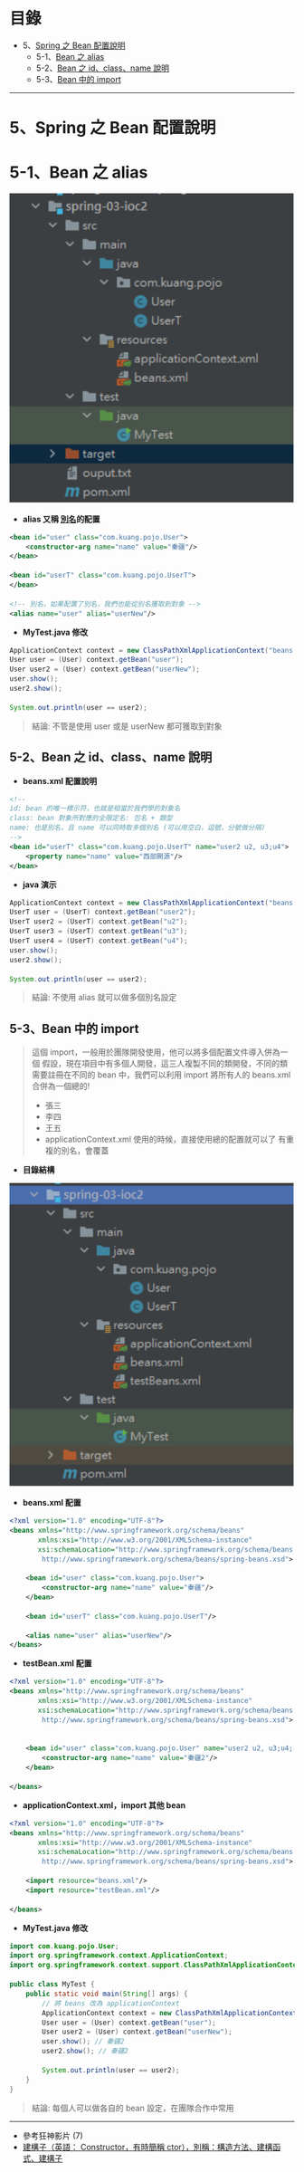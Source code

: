 <h1>目錄</h1>

- 5、[Spring 之 Bean 配置說明](#s1)
  - 5-1、[Bean 之 alias](#s2)
  - 5-2、[Bean 之 id、class、name 說明](#s3)
  - 5-3、[Bean 中的 import](#s4)

---

# 5、Spring 之 Bean 配置說明<span id="s1"/>

# 5-1、Bean 之 alias<span id="s2"/>

<img src="./image/01.dio.svg"/>

- **alias 又稱 [別名](https://docs.spring.io/spring-framework/docs/current/reference/html/core.html#beans-beanname-alias)的配置**

```xml
<bean id="user" class="com.kuang.pojo.User">
    <constructor-arg name="name" value="秦疆"/>
</bean>

<bean id="userT" class="com.kuang.pojo.UserT">
</bean>

<!-- 別名，如果配置了別名，我們也能從別名獲取到對象 -->
<alias name="user" alias="userNew"/>
```

- **MyTest.java 修改**

```java
ApplicationContext context = new ClassPathXmlApplicationContext("beans.xml");
User user = (User) context.getBean("user");
User user2 = (User) context.getBean("userNew");
user.show();
user2.show();

System.out.println(user == user2);
```

> 結論: 不管是使用 user 或是 userNew 都可獲取到對象

## 5-2、Bean 之 id、class、name 說明<span id="s3"/>

- **beans.xml 配置說明**

```xml
<!--
id: bean 的唯一標示符，也就是相當於我們學的對象名
class: bean 對象所對應的全限定名: 包名 + 類型
name: 也是別名，且 name 可以同時取多個別名 (可以用空白，逗號，分號做分隔)
-->
<bean id="userT" class="com.kuang.pojo.UserT" name="user2 u2, u3;u4">
    <property name="name" value="西部開源"/>
</bean>
```

- **java 演示**

```java
ApplicationContext context = new ClassPathXmlApplicationContext("beans.xml");
UserT user = (UserT) context.getBean("user2");
UserT user2 = (UserT) context.getBean("u2");
UserT user3 = (UserT) context.getBean("u3");
UserT user4 = (UserT) context.getBean("u4");
user.show();
user2.show();

System.out.println(user == user2);
```

> 結論: 不使用 alias 就可以做多個別名設定

## 5-3、Bean 中的 import<span id="s4"/>

> 這個 import，一般用於團隊開發使用，他可以將多個配置文件導入併為一個
> 假設，現在項目中有多個人開發，這三人複製不同的類開發，不同的類需要註冊在不同的 bean 中，我們可以利用 import 將所有人的 beans.xml 合併為一個總的!
>  - 張三
>  - 李四
>  - 王五
>  - applicationContext.xml
> 使用的時候，直接使用總的配置就可以了
> 有重複的別名，會覆蓋

- **目錄結構**

<img src="./image/02.dio.svg"/>

- **beans.xml 配置**

```xml
<?xml version="1.0" encoding="UTF-8"?>
<beans xmlns="http://www.springframework.org/schema/beans"
       xmlns:xsi="http://www.w3.org/2001/XMLSchema-instance"
       xsi:schemaLocation="http://www.springframework.org/schema/beans
        http://www.springframework.org/schema/beans/spring-beans.xsd">

    <bean id="user" class="com.kuang.pojo.User">
        <constructor-arg name="name" value="秦疆"/>
    </bean>

    <bean id="userT" class="com.kuang.pojo.UserT"/>

    <alias name="user" alias="userNew"/>
</beans>
```

- **testBean.xml 配置**

```xml
<?xml version="1.0" encoding="UTF-8"?>
<beans xmlns="http://www.springframework.org/schema/beans"
       xmlns:xsi="http://www.w3.org/2001/XMLSchema-instance"
       xsi:schemaLocation="http://www.springframework.org/schema/beans
        http://www.springframework.org/schema/beans/spring-beans.xsd">


    <bean id="user" class="com.kuang.pojo.User" name="user2 u2, u3;u4; u5">
        <constructor-arg name="name" value="秦疆2"/>
    </bean>

</beans>
```

- **applicationContext.xml，import 其他 bean**

```xml
<?xml version="1.0" encoding="UTF-8"?>
<beans xmlns="http://www.springframework.org/schema/beans"
       xmlns:xsi="http://www.w3.org/2001/XMLSchema-instance"
       xsi:schemaLocation="http://www.springframework.org/schema/beans
        http://www.springframework.org/schema/beans/spring-beans.xsd">

    <import resource="beans.xml"/>
    <import resource="testBean.xml"/>

</beans>
```

- **MyTest.java 修改**

```java
import com.kuang.pojo.User;
import org.springframework.context.ApplicationContext;
import org.springframework.context.support.ClassPathXmlApplicationContext;

public class MyTest {
    public static void main(String[] args) {
        // 將 beans 改為 applicationContext
        ApplicationContext context = new ClassPathXmlApplicationContext("applicationContext.xml");
        User user = (User) context.getBean("user");
        User user2 = (User) context.getBean("userNew");
        user.show(); // 秦疆2
        user2.show(); // 秦疆2

        System.out.println(user == user2);
    }
}
```

> 結論: 每個人可以做各自的 bean 設定，在團隊合作中常用

---

- 參考狂神影片 (7)
- [建構子（英語： Constructor，有時簡稱 ctor），別稱：構造方法、建構函式、建構子](https://zh.wikipedia.org/wiki/%E6%9E%84%E9%80%A0%E5%99%A8)
